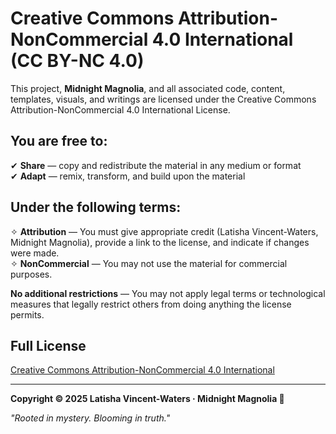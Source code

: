 # Creative Commons Attribution-NonCommercial 4.0 International (CC BY-NC 4.0)

This project, **Midnight Magnolia**, and all associated code, content, templates, visuals, and writings are licensed under the Creative Commons Attribution-NonCommercial 4.0 International License.

## You are free to:
✔ **Share** — copy and redistribute the material in any medium or format  
✔ **Adapt** — remix, transform, and build upon the material  

## Under the following terms:
✧ **Attribution** — You must give appropriate credit (Latisha Vincent-Waters, Midnight Magnolia), provide a link to the license, and indicate if changes were made.  
✧ **NonCommercial** — You may not use the material for commercial purposes.

**No additional restrictions** — You may not apply legal terms or technological measures that legally restrict others from doing anything the license permits.

## Full License
[Creative Commons Attribution-NonCommercial 4.0 International](https://creativecommons.org/licenses/by-nc/4.0/)

---

**Copyright © 2025 Latisha Vincent-Waters · Midnight Magnolia 🌙**

*"Rooted in mystery. Blooming in truth."*
